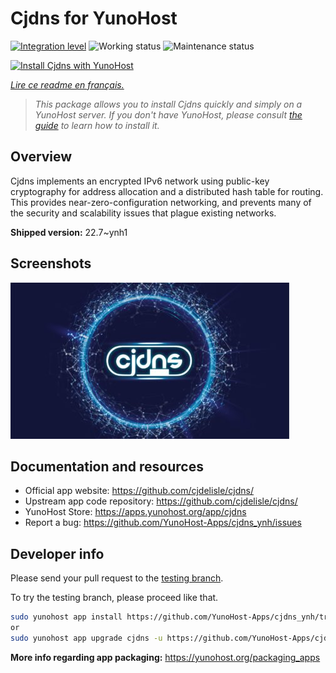 <!--
N.B.: This README was automatically generated by https://github.com/YunoHost/apps/tree/master/tools/README-generator
It shall NOT be edited by hand.
-->

# Cjdns for YunoHost

[![Integration level](https://dash.yunohost.org/integration/cjdns.svg)](https://dash.yunohost.org/appci/app/cjdns) ![Working status](https://ci-apps.yunohost.org/ci/badges/cjdns.status.svg) ![Maintenance status](https://ci-apps.yunohost.org/ci/badges/cjdns.maintain.svg)

[![Install Cjdns with YunoHost](https://install-app.yunohost.org/install-with-yunohost.svg)](https://install-app.yunohost.org/?app=cjdns)

*[Lire ce readme en français.](./README_fr.md)*

> *This package allows you to install Cjdns quickly and simply on a YunoHost server.
If you don't have YunoHost, please consult [the guide](https://yunohost.org/#/install) to learn how to install it.*

## Overview

Cjdns implements an encrypted IPv6 network using public-key cryptography for address allocation and a distributed hash table for routing. This provides near-zero-configuration networking, and prevents many of the security and scalability issues that plague existing networks.


**Shipped version:** 22.7~ynh1

## Screenshots

![Screenshot of Cjdns](./doc/screenshots/screenshot.png)

## Documentation and resources

* Official app website: <https://github.com/cjdelisle/cjdns/>
* Upstream app code repository: <https://github.com/cjdelisle/cjdns/>
* YunoHost Store: <https://apps.yunohost.org/app/cjdns>
* Report a bug: <https://github.com/YunoHost-Apps/cjdns_ynh/issues>

## Developer info

Please send your pull request to the [testing branch](https://github.com/YunoHost-Apps/cjdns_ynh/tree/testing).

To try the testing branch, please proceed like that.

``` bash
sudo yunohost app install https://github.com/YunoHost-Apps/cjdns_ynh/tree/testing --debug
or
sudo yunohost app upgrade cjdns -u https://github.com/YunoHost-Apps/cjdns_ynh/tree/testing --debug
```

**More info regarding app packaging:** <https://yunohost.org/packaging_apps>
